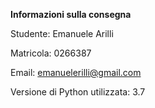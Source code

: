 **Informazioni sulla consegna**

Studente: Emanuele Arilli

Matricola: 0266387

Email: emanuelerilli@gmail.com

Versione di Python utilizzata: 3.7